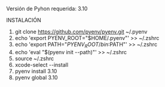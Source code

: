 Versión de Pyhon requerida: 3.10

INSTALACIÓN

1. git clone https://github.com/pyenv/pyenv.git ~/.pyenv
2. echo 'export PYENV_ROOT="$HOME/.pyenv"' >> ~/.zshrc
3. echo 'export PATH="$PYENV_ROOT/bin:$PATH"' >> ~/.zshrc
4. echo 'eval "$(pyenv init --path)"' >> ~/.zshrc
5. source ~/.zshrc
6. xcode-select --install
7. pyenv install 3.10
8. pyenv global 3.10



